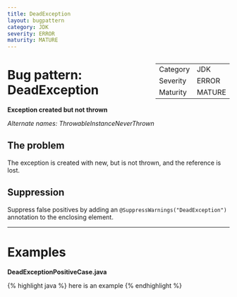 ```yaml
---
title: DeadException
layout: bugpattern
category: JDK
severity: ERROR
maturity: MATURE
---
```


<div style="float:right;"><table id="metadata">
<tr><td>Category</td><td>JDK</td></tr>
<tr><td>Severity</td><td>ERROR</td></tr>
<tr><td>Maturity</td><td>MATURE</td></tr>
</table></div>

# Bug pattern: DeadException
__Exception created but not thrown__

_Alternate names: ThrowableInstanceNeverThrown_

## The problem
The exception is created with new, but is not thrown, and the reference is lost.


## Suppression
Suppress false positives by adding an `@SuppressWarnings("DeadException")` annotation to the enclosing element.

----------

# Examples
__DeadExceptionPositiveCase.java__

{% highlight java %}
here is an example
{% endhighlight %}

